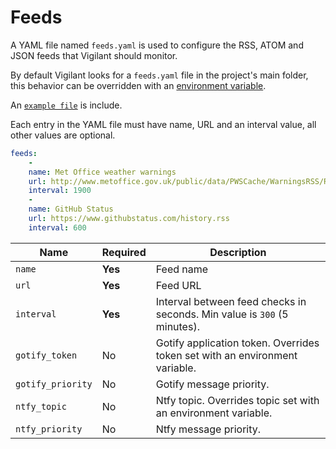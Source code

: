 # Feeds 

A YAML file named `feeds.yaml` is used to configure the RSS, ATOM and JSON feeds that Vigilant should monitor.

By default Vigilant looks for a `feeds.yaml` file in the project's main folder, this behavior can be overridden with an [environment variable](configuration.md#feeds-file).

An [`example file`](../feeds.example.yaml) is include.

Each entry in the YAML file must have name, URL and an interval value, all other values are optional.

```YAML
feeds:
    -
	name: Met Office weather warnings
	url: http://www.metoffice.gov.uk/public/data/PWSCache/WarningsRSS/Region/UK
	interval: 1900
    -
	name: GitHub Status
	url: https://www.githubstatus.com/history.rss
	interval: 600
```

| Name              | Required | Description                                                                 |
| ----------------- | -------- | --------------------------------------------------------------------------- |
| `name`      		| **Yes**  | Feed name                                                                   |
| `url`       		| **Yes**  | Feed URL                                                                    |
| `interval`        | **Yes**  | Interval between feed checks in seconds. Min value is `300` (5 minutes).    |
| `gotify_token`    | No       | Gotify application token. Overrides token set with an environment variable. |
| `gotify_priority` | No       | Gotify message priority.                                                    |
| `ntfy_topic`      | No       | Ntfy topic. Overrides topic set with an environment variable.               |
| `ntfy_priority`   | No       | Ntfy message priority.                                                      |

